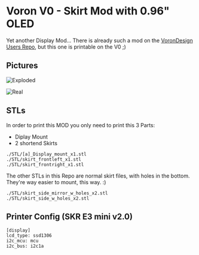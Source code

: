 # Voron V0 - Skirt Mod with 0.96" OLED
Yet another Display Mod... 
There is already such a mod on the [VoronDesign Users Repo](https://github.com/VoronDesign/VoronUsers/tree/master/printer_mods/),  but this one is printable on the V0 ;)

## Pictures
![Exploded](/images/cad_view.png?raw=true)

![Real](/images/live_view.png?raw=true)

## STLs
In order to print this MOD you only need to print this 3 Parts:
- Diplay Mount
- 2 shortend Skirts
```
./STL/[a]_Display_mount_x1.stl
./STL/skirt_frontleft_x1.stl
./STL/skirt_frontright_x1.stl
```

The other STLs in this Repo are normal skirt files, with holes in the bottom.
They're way easier to mount, this way. :)

```
./STL/skirt_side_mirror_w_holes_x2.stl
./STL/skirt_side_w_holes_x2.stl
```


## Printer Config (SKR E3 mini v2.0)

```
[display]
lcd_type: ssd1306
i2c_mcu: mcu
i2c_bus: i2c1a
```
